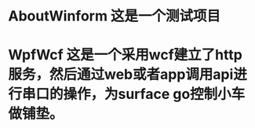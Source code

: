 # AboutWinform  这是一个测试项目 
# WpfWcf  这是一个采用wcf建立了http服务，然后通过web或者app调用api进行串口的操作，为surface go控制小车做铺垫。


